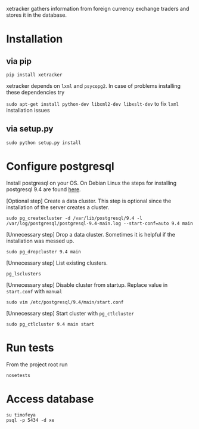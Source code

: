 
xetracker gathers information from foreign currency exchange traders and stores it in the database.

# Installation

## via pip

`pip install xetracker`

xetracker depends on `lxml` and `psycopg2`. In case of problems installing these dependencies try

`sudo apt-get install python-dev libxml2-dev libxslt-dev` to fix `lxml` installation issues

## via setup.py

`sudo python setup.py install`

# Configure postgresql

Install postgresql on your OS. On Debian Linux the steps for installing postgresql 9.4 are found [here](http://goo.gl/4jtlsZ).

[Optional step] Create a data cluster. This step is optional since the installation of the server creates a cluster.

`sudo pg_createcluster -d /var/lib/postgresql/9.4 -l /var/log/postgresql/postgresql-9.4-main.log --start-conf=auto 9.4 main`

[Unnecessary step] Drop a data cluster. Sometimes it is helpful if the installation was messed up.

`sudo pg_dropcluster 9.4 main`

[Unnecessary step] List existing clusters.

`pg_lsclusters`

[Unnecessary step] Disable cluster from startup. Replace value in `start.conf` with `manual`

`sudo vim /etc/postgresql/9.4/main/start.conf`

[Unnecessary step] Start cluster with `pg_ctlcluster`

`sudo pg_ctlcluster 9.4 main start`

# Run tests

From the project root run

`nosetests`

# Access database

```
su timofeya
psql -p 5434 -d xe
```
